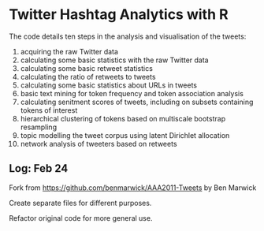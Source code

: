 Twitter Hashtag Analytics with R
==========

The code details ten steps in the analysis and visualisation of the tweets:

1.  acquiring the raw Twitter data
2.  calculating some basic statistics with the raw Twitter data
3.  calculating  some basic retweet statistics
4.  calculating the ratio of retweets to tweets
5.  calculating some basic statistics about URLs in tweets
6.  basic text mining for token frequency and token association analysis
7.  calculating senitment scores of tweets, including on subsets containing tokens of interest
8.  hierarchical clustering of tokens based on multiscale bootstrap resampling
9.  topic modelling the tweet corpus using latent Dirichlet allocation
10. network analysis of tweeters based on retweets

## Log: Feb 24

Fork from https://github.com/benmarwick/AAA2011-Tweets by Ben Marwick

Create separate files for different purposes.

Refactor original code for more general use.